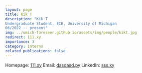 ```yaml
---
layout: page
title: Kik T
description: "Kik T
Undergraduate Student, ECE, University of Michigan
06/2022 -- present"
img: ../umich-foreseer.github.io/assets/img/people/kikt.jpg
redirect: 111.xy
importance: 3
category: Interns
related_publications: false
---
```

Homepage: [111.xy](111.xy)
Email: [dasdasd.py](mailto:dasdasd.py)
LinkedIn: [sss.xy](sss.xy)
